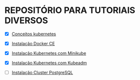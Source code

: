 # REPOSITÓRIO PARA TUTORIAIS DIVERSOS

- [x] [Conceitos kubernetes](https://github.com/galenothiago/tutoriais/blob/master/conceitos-kubernetes.md)
- [x] [Instalação Docker CE](https://github.com/galenothiago/tutoriais/blob/master/docker.md)
- [x] [Instalação Kubernetes com Minikube](https://github.com/galenothiago/tutoriais/blob/master/minikube.md)
- [x] [Instalação Kubernetes com Kubeadm](https://github.com/galenothiago/tutoriais/blob/master/kubeadm.md)
- [ ] [Instalação Cluster PostgreSQL]()

